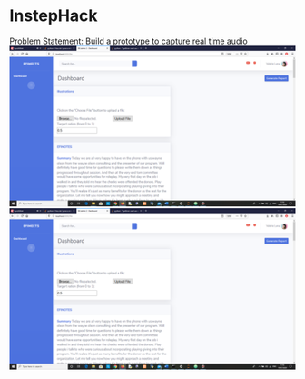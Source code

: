 # InstepHack
Problem Statement: Build a prototype to capture real time audio
![alt text](https://github.com/Priya-05/InstepHack/blob/master/efinotes1.png)
![alt text](https://github.com/Priya-05/InstepHack/blob/master/efinotes1.png)
